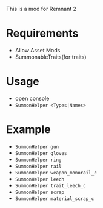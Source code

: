 This is a mod for Remnant 2

# Requirements

- Allow Asset Mods
- SummonableTraits(for traits)


# Usage
- open console
- `SummonHelper <Types|Names>`


# Example

- `SummonHelper gun`
- `SummonHelper gloves`
- `SummonHelper ring`
- `SummonHelper rail`
- `SummonHelper weapon_monorail_c`
- `SummonHelper leech`
- `SummonHelper trait_leech_c`
- `SummonHelper scrap`
- `SummonHelper material_scrap_c`